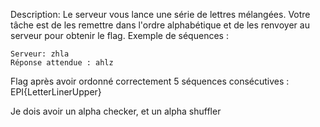 Description: Le serveur vous lance une série de lettres mélangées. Votre tâche est de les remettre dans l'ordre alphabétique et de les renvoyer au serveur pour obtenir le flag.
Exemple de séquences :

    Serveur: zhla
    Réponse attendue : ahlz

Flag après avoir ordonné correctement 5 séquences consécutives : EPI{LetterLinerUpper}

Je dois avoir un alpha checker, et un alpha shuffler